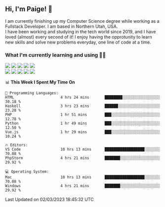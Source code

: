 ## Hi, I'm Paige! :vulcan_salute:

I am currently finishing up my Computer Science degree while working as a Fullstack Developer. I am based in Northern Utah, USA. \
I have been working and studying in the tech world since 2019, and I have loved (almost) every second of it! I enjoy having the opprotunity to learn new skills and solve new problems everyday, one line of code at a time.  

### What I'm currently learning and using :woman_technologist:
![](https://img.shields.io/badge/Laravel-FF2D20?style=for-the-badge&logo=laravel&logoColor=white) 
![](https://img.shields.io/badge/PHP-777BB4?style=for-the-badge&logo=php&logoColor=white)
![](https://img.shields.io/badge/Vue.js-35495E?style=for-the-badge&logo=vuedotjs&logoColor=4FC08D) 
![](https://img.shields.io/badge/MySQL-005C84?style=for-the-badge&logo=mysql&logoColor=white) 
![](https://img.shields.io/badge/Tailwind_CSS-38B2AC?style=for-the-badge&logo=tailwind-css&logoColor=white) \
![](https://img.shields.io/badge/Python-FFD43B?style=for-the-badge&logo=python&logoColor=blue)
![](https://img.shields.io/badge/Django-092E20?style=for-the-badge&logo=django&logoColor=green)
![](https://img.shields.io/badge/Kotlin-0095D5?&style=for-the-badge&logo=kotlin&logoColor=white)
![](https://img.shields.io/badge/Java-ED8B00?style=for-the-badge&logo=java&logoColor=white)
![](https://img.shields.io/badge/Haskell-5D4F85?style=for-the-badge&logo=haskell&logoColor=white) 

<!--START_SECTION:waka-->
📊 **This Week I Spent My Time On** 

```text
💬 Programming Languages: 
HTML                     4 hrs 24 mins       ████████░░░░░░░░░░░░░░░░░   30.18 % 
Haskell                  3 hrs 23 mins       ██████░░░░░░░░░░░░░░░░░░░   23.28 % 
PHP                      1 hr 51 mins        ███░░░░░░░░░░░░░░░░░░░░░░   12.78 % 
Python                   1 hr 49 mins        ███░░░░░░░░░░░░░░░░░░░░░░   12.50 % 
Vue.js                   1 hr 29 mins        ███░░░░░░░░░░░░░░░░░░░░░░   10.24 % 

🔥 Editors: 
VS Code                  10 hrs 13 mins      ██████████████████░░░░░░░   70.08 % 
PhpStorm                 4 hrs 21 mins       ███████░░░░░░░░░░░░░░░░░░   29.92 % 

💻 Operating System: 
Mac                      10 hrs 13 mins      ██████████████████░░░░░░░   70.08 % 
Windows                  4 hrs 21 mins       ███████░░░░░░░░░░░░░░░░░░   29.92 % 
```


 Last Updated on 02/03/2023 18:45:32 UTC
<!--END_SECTION:waka-->
